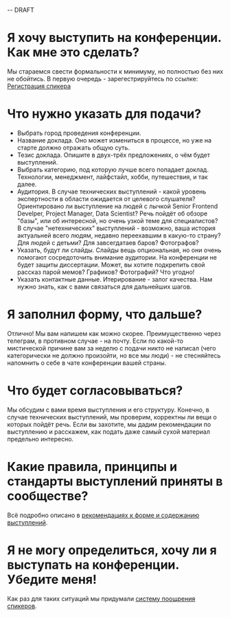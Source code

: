 -- DRAFT

# Я хочу выступить на конференции. Как мне это сделать?
Мы стараемся свести формальности к минимуму, но полностью без них не обойтись. 
В первую очередь - зарегестрируйтесь по ссылке: [Регистрация спикера](https://docs.google.com/forms/d/e/1FAIpQLSfLYXyFD21hRxNxZRSoAA1UX7cAjDc_hcptE33wa8uK9y4Nvg/viewform )

# Что нужно указать для подачи?
- Выбрать город проведения конференции. 
- Название доклада. Оно может измениться в процессе, но уже на старте должно отражать общую суть. 
- Тезис доклада. Опишите в двух-трёх предложениях, о чём будет выступлений.
- Выбрать категорию, под которую лучше всего попадает доклад. Технологии, менеджмент, лайфстайл, хобби, путешествия, и так далее. 
- Аудитория. В случае технических выступлений - какой уровень экспертности в области ожидается от целевого слушателя?
Ориентировано ли выступление на людей с лычкой Senior Frontend Develper, Project Manager, Data Scientist?
Речь пойдёт об обзоре "базы", или об интересной, но очень узкой теме для специалистов?
В случае "нетехнических" выступлений - возможно, ваша история актуальней всего людям, недавно переехавшим в какую-то страну? Для людей с детьми? Для завсегдатаев баров? Фотографов? 
- Указать, будут ли слайды. Слайды вещь опциональная, но они очень помогают сосредоточить внимание аудитории. На конференции не будет защиты диссертации. Может, вы хотите подкрепить свой рассказ парой мемов? Графиков? Фотографий? Что угодно!
- Указать контактные данные. Итерирование - залог качества. Нам нужно знать, как с вами связаться для дальнейших шагов.

# Я заполнил форму, что дальше?
Отлично! Мы вам напишем как можно скорее. Преимущественно через телеграм, в противном случае - на почту. 
Если по какой-то мистической причине вам за неделю с подачи никто не написал (чего категорически не должно произойти, но все мы люди) - не стесняйтесь напомнить о себе в чате конференции вашей страны.

# Что будет согласовываться?
Мы обсудим с вами время выступления и его структуру.
Конечно, в случае технических выступлений, мы проверим, корректны ли вещи о которых пойдёт речь.
Если вы захотите, мы дадим рекомендации по выступлению и расскажем, как подать даже самый сухой материал предельно интересно. 

# Какие правила, принципы и стандарты выступлений приняты в сообществе?
Всё подробно описано в [рекомендациях к форме и содержанию выступлений](./tech-speech.md).

# Я не могу определиться, хочу ли я выступать на конференции. Убедите меня!
Как раз для таких ситуаций мы придумали [систему поощрения спикеров](./what-i-get-for-speech.md).
